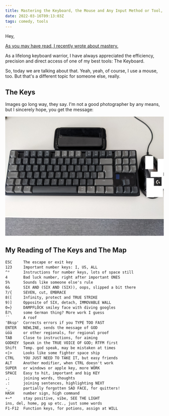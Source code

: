 ```yaml
---
title: Mastering the Keyboard, the Mouse and Any Input Method or Tool, Really
date: 2022-03-16T09:13:03Z
tags: comedy, tools
---
```


Hey,

[As you may have read, I recently wrote about mastery.](https://oliz.io/blog/2022/on-mastery.html)

As a lifelong keyboard warrior, I have always appreciated the efficiency, precision and direct access of one of my best tools: The Keyboard.

So, today we are talking about that. Yeah, yeah, of course, I use a mouse, too. But that's a different topic for someone else, really.

## The Keys

Images go long way, they say. I'm not a good photographer by any means, but I sincerely hope, you get the message:

![Some input methods, some of which I claim to own](tools.jpg)

## My Reading of The Keys and The Map

```
ESC     The escape or exit key
123     Important number keys: I, US, ALL
^°      Instructions for number keys, lots of space still
4       Bad luck number, right after important ONES
5%      Sounds like someone else's rule
6&      SIX AND (SIX AND (SIX)), oops, slipped a bit there
7/{     SEVEN, cut, EMBRACE
8([     Infinity, protect and TRUE STRIKE
9)]     Opposite of SIX, detach, IMMOVABLE WALL
0=}     DAMPFLÖCK smiley face with diving googles
ß?\     some German thing? More work I guess
´`      A roof
'Bksp'  Corrects errors if you TYPE TOO FAST
ENTER   NEWLINE, sends the message of GOD
üöä     or other regionals, for regional proof
TAB     Close to instructions, for aiming
GODKEY  Speak in the TRUE VOICE OF GOD; RTFM first
Shift   Temp. god speak, may be mistaken at times
<|>     Looks like some fighter space ship
CTRL    YOU JUST NEED TO TAKE IT, but easy friends
ALT     Another modifier, when CTRL doesn't work
SUPER   or windows or apple key, more WÖRK
SPACE   Easy to hit, important and big KEY
,;      joining words, thoughts
.:      joining sentences, highlighting NEXT
-_      partially forgotten SAD FACE, for quitters!
HASH    number sign, high command
+~*     stay positive, vibe, SEE THE LIGHT
ins, del, home, pg up etc., just some words
F1-F12  Function keys, for potions, assign at WILL
```

